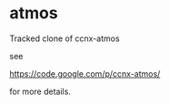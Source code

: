 atmos
=====

Tracked clone of ccnx-atmos

see 

https://code.google.com/p/ccnx-atmos/

for more details.
